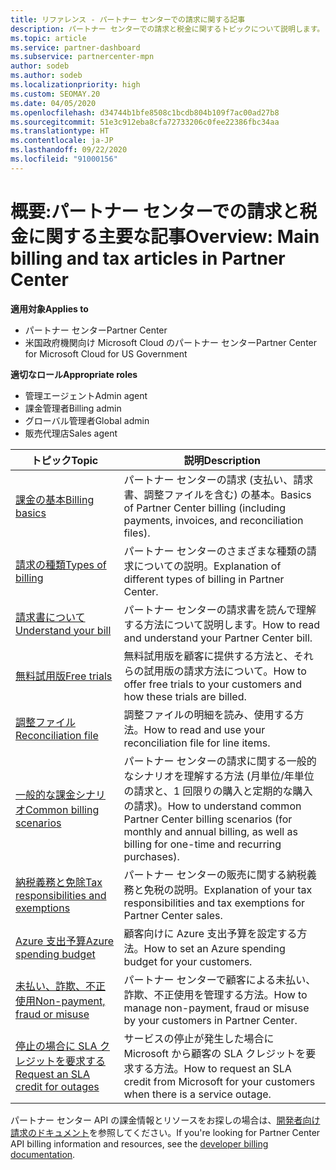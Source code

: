 ```yaml
---
title: リファレンス - パートナー センターでの請求に関する記事
description: パートナー センターでの請求と税金に関するトピックについて説明します。 請求に関するリソース、請求書、CSP の請求、税金に関する情報が含まれます。
ms.topic: article
ms.service: partner-dashboard
ms.subservice: partnercenter-mpn
author: sodeb
ms.author: sodeb
ms.localizationpriority: high
ms.custom: SEOMAY.20
ms.date: 04/05/2020
ms.openlocfilehash: d34744b1bfe8508c1bcdb804b109f7ac00ad27b8
ms.sourcegitcommit: 51e3c912eba8cfa72733206c0fee22386fbc34aa
ms.translationtype: HT
ms.contentlocale: ja-JP
ms.lasthandoff: 09/22/2020
ms.locfileid: "91000156"
---
```

# <a name="overview-main-billing-and-tax-articles-in-partner-center"></a><span data-ttu-id="1ae0c-104">概要:パートナー センターでの請求と税金に関する主要な記事</span><span class="sxs-lookup"><span data-stu-id="1ae0c-104">Overview: Main billing and tax articles in Partner Center</span></span>

<span data-ttu-id="1ae0c-105">**適用対象**</span><span class="sxs-lookup"><span data-stu-id="1ae0c-105">**Applies to**</span></span>

- <span data-ttu-id="1ae0c-106">パートナー センター</span><span class="sxs-lookup"><span data-stu-id="1ae0c-106">Partner Center</span></span>
- <span data-ttu-id="1ae0c-107">米国政府機関向け Microsoft Cloud のパートナー センター</span><span class="sxs-lookup"><span data-stu-id="1ae0c-107">Partner Center for Microsoft Cloud for US Government</span></span>

<span data-ttu-id="1ae0c-108">**適切なロール**</span><span class="sxs-lookup"><span data-stu-id="1ae0c-108">**Appropriate roles**</span></span>

- <span data-ttu-id="1ae0c-109">管理エージェント</span><span class="sxs-lookup"><span data-stu-id="1ae0c-109">Admin agent</span></span>
- <span data-ttu-id="1ae0c-110">課金管理者</span><span class="sxs-lookup"><span data-stu-id="1ae0c-110">Billing admin</span></span>
- <span data-ttu-id="1ae0c-111">グローバル管理者</span><span class="sxs-lookup"><span data-stu-id="1ae0c-111">Global admin</span></span>
- <span data-ttu-id="1ae0c-112">販売代理店</span><span class="sxs-lookup"><span data-stu-id="1ae0c-112">Sales agent</span></span>

| <span data-ttu-id="1ae0c-113">トピック</span><span class="sxs-lookup"><span data-stu-id="1ae0c-113">Topic</span></span> | <span data-ttu-id="1ae0c-114">説明</span><span class="sxs-lookup"><span data-stu-id="1ae0c-114">Description</span></span> |
| ----- | ----------- |
| [<span data-ttu-id="1ae0c-115">課金の基本</span><span class="sxs-lookup"><span data-stu-id="1ae0c-115">Billing basics</span></span>](billing-basics.md) | <span data-ttu-id="1ae0c-116">パートナー センターの請求 (支払い、請求書、調整ファイルを含む) の基本。</span><span class="sxs-lookup"><span data-stu-id="1ae0c-116">Basics of Partner Center billing (including payments, invoices, and reconciliation files).</span></span> |
| [<span data-ttu-id="1ae0c-117">請求の種類</span><span class="sxs-lookup"><span data-stu-id="1ae0c-117">Types of billing</span></span>](billing-different-types.md) | <span data-ttu-id="1ae0c-118">パートナー センターのさまざまな種類の請求についての説明。</span><span class="sxs-lookup"><span data-stu-id="1ae0c-118">Explanation of different types of billing in Partner Center.</span></span> |
| [<span data-ttu-id="1ae0c-119">請求書について</span><span class="sxs-lookup"><span data-stu-id="1ae0c-119">Understand your bill</span></span>](read-your-bill.md) | <span data-ttu-id="1ae0c-120">パートナー センターの請求書を読んで理解する方法について説明します。</span><span class="sxs-lookup"><span data-stu-id="1ae0c-120">How to read and understand your Partner Center bill.</span></span> |
| [<span data-ttu-id="1ae0c-121">無料試用版</span><span class="sxs-lookup"><span data-stu-id="1ae0c-121">Free trials</span></span>](offer-your-customers-trials-of-microsoft-products.md) | <span data-ttu-id="1ae0c-122">無料試用版を顧客に提供する方法と、それらの試用版の請求方法について。</span><span class="sxs-lookup"><span data-stu-id="1ae0c-122">How to offer free trials to your customers and how these trials are billed.</span></span> |
| [<span data-ttu-id="1ae0c-123">調整ファイル</span><span class="sxs-lookup"><span data-stu-id="1ae0c-123">Reconciliation file</span></span>](use-the-reconciliation-files.md) | <span data-ttu-id="1ae0c-124">調整ファイルの明細を読み、使用する方法。</span><span class="sxs-lookup"><span data-stu-id="1ae0c-124">How to read and use your reconciliation file for line items.</span></span> |
| [<span data-ttu-id="1ae0c-125">一般的な課金シナリオ</span><span class="sxs-lookup"><span data-stu-id="1ae0c-125">Common billing scenarios</span></span>](common-billing-scenarios.md) | <span data-ttu-id="1ae0c-126">パートナー センターの請求に関する一般的なシナリオを理解する方法 (月単位/年単位の請求と、1 回限りの購入と定期的な購入の請求)。</span><span class="sxs-lookup"><span data-stu-id="1ae0c-126">How to understand common Partner Center billing scenarios (for monthly and annual billing, as well as billing for one-time and recurring purchases).</span></span> |
| [<span data-ttu-id="1ae0c-127">納税義務と免除</span><span class="sxs-lookup"><span data-stu-id="1ae0c-127">Tax responsibilities and exemptions</span></span>](tax-and-tax-exemptions.md) | <span data-ttu-id="1ae0c-128">パートナー センターの販売に関する納税義務と免税の説明。</span><span class="sxs-lookup"><span data-stu-id="1ae0c-128">Explanation of your tax responsibilities and tax exemptions for Partner Center sales.</span></span> |
| [<span data-ttu-id="1ae0c-129">Azure 支出予算</span><span class="sxs-lookup"><span data-stu-id="1ae0c-129">Azure spending budget</span></span>](set-an-azure-spending-budget-for-your-customers.md) | <span data-ttu-id="1ae0c-130">顧客向けに Azure 支出予算を設定する方法。</span><span class="sxs-lookup"><span data-stu-id="1ae0c-130">How to set an Azure spending budget for your customers.</span></span> |
| [<span data-ttu-id="1ae0c-131">未払い、詐欺、不正使用</span><span class="sxs-lookup"><span data-stu-id="1ae0c-131">Non-payment, fraud or misuse</span></span>](non-payment-fraud-misuse.md) | <span data-ttu-id="1ae0c-132">パートナー センターで顧客による未払い、詐欺、不正使用を管理する方法。</span><span class="sxs-lookup"><span data-stu-id="1ae0c-132">How to manage non-payment, fraud or misuse by your customers in Partner Center.</span></span> |
| [<span data-ttu-id="1ae0c-133">停止の場合に SLA クレジットを要求する</span><span class="sxs-lookup"><span data-stu-id="1ae0c-133">Request an SLA credit for outages</span></span>](request-credit.md) | <span data-ttu-id="1ae0c-134">サービスの停止が発生した場合に Microsoft から顧客の SLA クレジットを要求する方法。</span><span class="sxs-lookup"><span data-stu-id="1ae0c-134">How to request an SLA credit from Microsoft for your customers when there is a service outage.</span></span> |

<span data-ttu-id="1ae0c-135">パートナー センター API の課金情報とリソースをお探しの場合は、[開発者向け請求のドキュメント](/partner-center/develop/manage-billing)を参照してください。</span><span class="sxs-lookup"><span data-stu-id="1ae0c-135">If you're looking for Partner Center API billing information and resources, see the [developer billing documentation](/partner-center/develop/manage-billing).</span></span>